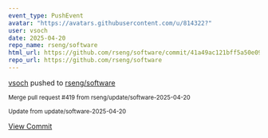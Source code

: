 ```yaml
---
event_type: PushEvent
avatar: "https://avatars.githubusercontent.com/u/814322?"
user: vsoch
date: 2025-04-20
repo_name: rseng/software
html_url: https://github.com/rseng/software/commit/41a49ac121bff5a50e09104528e1263fabf6d4c0
repo_url: https://github.com/rseng/software
---
```


<a href='https://github.com/vsoch' target='_blank'>vsoch</a> pushed to <a href='https://github.com/rseng/software' target='_blank'>rseng/software</a>

<small>Merge pull request #419 from rseng/update/software-2025-04-20

Update from update/software-2025-04-20</small>

<a href='https://github.com/rseng/software/commit/41a49ac121bff5a50e09104528e1263fabf6d4c0' target='_blank'>View Commit</a>